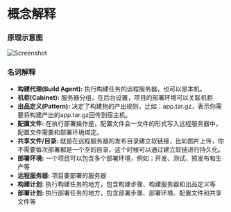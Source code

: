 # 概念解释


### 原理示意图

![Screenshot](http://www.piplin.com/img/principle.png?v1)

### 名词解释

* **构建代理(Build Agent):** 执行构建任务的远程服务器，也可以是本机。
* **机柜(Cabinet):** 服务器分组，在后台设置，项目的部署环境可以关联机柜
* **出品定义(Pattern):** 决定了构建物的产出规则，比如：app.tar.gz，表示你需要将构建产出的app.tar.gz回传到宿主机。
* **配置文件:** 在执行部署操作是，配置文件会一文件的形式写入远程服务器中，配置文件需要和部署环境绑定。
* **共享文件/目录:** 就是在远程服务器的发布目录建立软链接，比如图片上传，你不需要每次部署都是一个空的目录，这个时候可以通过建立软链进行持久化。
* **部署环境:** 一个项目可以包含多个部署环境，例如：开发、测试、预发布和生产等
* **远程服务器:** 项目要部署的服务器
* **构建计划:** 执行构建任务的地方，包含构建步骤、构建服务器和出品定义等
* **部署计划:** 执行部署任务的地方，包含部署步骤、部署环境、配置文件和共享文件等
